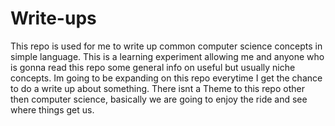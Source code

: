 # Write-ups

This repo is used for me to write up common computer science concepts in simple language. This is a learning 
experiment allowing me and anyone who is gonna read this repo some general info on useful but usually 
niche concepts. Im going to be expanding on this repo everytime I get the chance to do a write up about something.
There isnt a Theme to this repo other then computer science, basically we are going to enjoy the ride and see 
where things get us.
